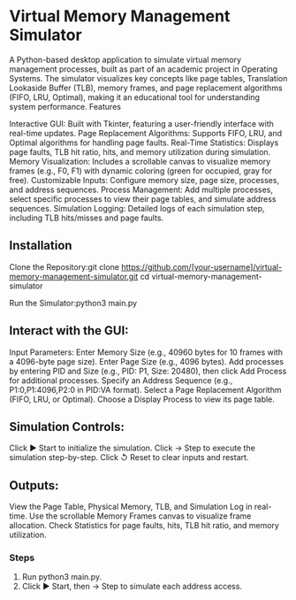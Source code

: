 # Virtual Memory Management Simulator

A Python-based desktop application to simulate virtual memory management processes, built as part of an academic project in Operating Systems. The simulator visualizes key concepts like page tables, Translation Lookaside Buffer (TLB), memory frames, and page replacement algorithms (FIFO, LRU, Optimal), making it an educational tool for understanding system performance.
Features

Interactive GUI: Built with Tkinter, featuring a user-friendly interface with real-time updates.
Page Replacement Algorithms: Supports FIFO, LRU, and Optimal algorithms for handling page faults.
Real-Time Statistics: Displays page faults, TLB hit ratio, hits, and memory utilization during simulation.
Memory Visualization: Includes a scrollable canvas to visualize memory frames (e.g., F0, F1) with dynamic coloring (green for occupied, gray for free).
Customizable Inputs: Configure memory size, page size, processes, and address sequences.
Process Management: Add multiple processes, select specific processes to view their page tables, and simulate address sequences.
Simulation Logging: Detailed logs of each simulation step, including TLB hits/misses and page faults.

## Installation

Clone the Repository:git clone https://github.com/[your-username]/virtual-memory-management-simulator.git
cd virtual-memory-management-simulator


Run the Simulator:python3 main.py


## Interact with the GUI:

Input Parameters:
Enter Memory Size (e.g., 40960 bytes for 10 frames with a 4096-byte page size).
Enter Page Size (e.g., 4096 bytes).
Add processes by entering PID and Size (e.g., PID: P1, Size: 20480), then click Add Process for additional processes.
Specify an Address Sequence (e.g., P1:0,P1:4096,P2:0 in PID:VA format).
Select a Page Replacement Algorithm (FIFO, LRU, or Optimal).
Choose a Display Process to view its page table.


## Simulation Controls:
Click ▶ Start to initialize the simulation.
Click → Step to execute the simulation step-by-step.
Click ↺ Reset to clear inputs and restart.


## Outputs:
View the Page Table, Physical Memory, TLB, and Simulation Log in real-time.
Use the scrollable Memory Frames canvas to visualize frame allocation.
Check Statistics for page faults, hits, TLB hit ratio, and memory utilization.


### Steps

1. Run python3 main.py.
2. Click ▶ Start, then → Step to simulate each address access.



